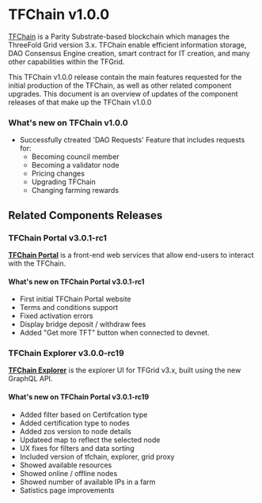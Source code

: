 # TFChain v1.0.0

[TFChain](https://library.threefold.me/info/threefold#/tfchain) is a Parity Substrate-based blockchain which manages the ThreeFold Grid version 3.x. TFChain enable efficient information storage, DAO Consensus Engine creation, smart contract for IT creation, and many other capabilities within the TFGrid. 

This TFChain v1.0.0 release contain the main features requested for the initial production of the TFChain, as well as other related component upgrades. This document is an overview of updates of the component releases of that make up the TFChain v1.0.0

### What's new on TFChain v1.0.0

- Successfully ctreated 'DAO Requests' Feature that includes requests for:
	- Becoming council member
	- Becoming a validator node
	- Pricing changes
	- Upgrading TFChain
	- Changing farming rewards

  
## Related Components Releases

### TFChain Portal v3.0.1-rc1

[**TFChain Portal**](https://github.com/threefoldtech/tfchain_portal) is a front-end web services that allow end-users to interact with the TFChain.

#### What's new on TFChain Portal v3.0.1-rc1

- First initial TFChain Portal website
- Terms and conditions support
- Fixed activation errors
- Display bridge deposit / withdraw fees
- Added "Get more TFT" button when connected to devnet.

### TFChain Explorer v3.0.0-rc19

[**TFChain Explorer**](https://github.com/threefoldtech/tfchain_explorer) is the explorer UI for TFGrid v3.x, built using the new GraphQL API.

#### What's new on TFChain Portal v3.0.1-rc19

- Added filter based on Certifcation type
- Added certification type to nodes
- Added zos version to node details
- Updateed map to reflect the selected node 
- UX fixes for filters and data sorting 
- Included version of tfchain, explorer, grid proxy 
- Showed available resources
- Showed online / offline nodes
- Showed number of available IPs in a farm 
- Satistics page improvements



